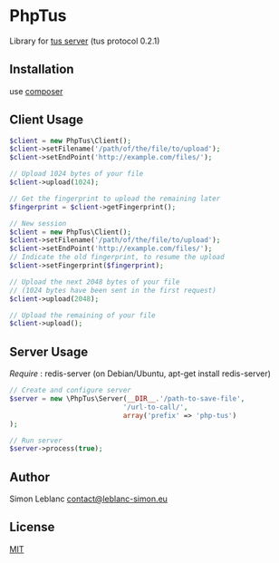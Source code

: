 PhpTus
======

Library for [tus server](http://www.tus.io/) (tus protocol 0.2.1)

Installation
------------

use [composer](http://getcomposer.org/)

Client Usage
------------

```php
$client = new PhpTus\Client();
$client->setFilename('/path/of/the/file/to/upload');
$client->setEndPoint('http://example.com/files/');

// Upload 1024 bytes of your file
$client->upload(1024);

// Get the fingerprint to upload the remaining later
$fingerprint = $client->getFingerprint();

// New session
$client = new PhpTus\Client();
$client->setFilename('/path/of/the/file/to/upload');
$client->setEndPoint('http://example.com/files/');
// Indicate the old fingerprint, to resume the upload
$client->setFingerprint($fingerprint);

// Upload the next 2048 bytes of your file 
// (1024 bytes have been sent in the first request)
$client->upload(2048);

// Upload the remaining of your file
$client->upload();
```

Server Usage
------------

*Require* : redis-server (on Debian/Ubuntu, apt-get install redis-server)

```php
// Create and configure server
$server = new \PhpTus\Server(__DIR__.'/path-to-save-file', 
                            '/url-to-call/', 
                            array('prefix' => 'php-tus')
);

// Run server
$server->process(true);
```


Author
------

Simon Leblanc <contact@leblanc-simon.eu>


License
-------

[MIT](http://opensource.org/licenses/MIT)